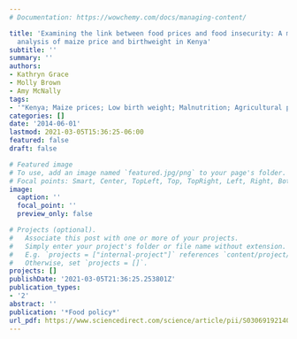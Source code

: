 ```yaml
---
# Documentation: https://wowchemy.com/docs/managing-content/

title: 'Examining the link between food prices and food insecurity: A multi-level
  analysis of maize price and birthweight in Kenya'
subtitle: ''
summary: ''
authors:
- Kathryn Grace
- Molly Brown
- Amy McNally
tags:
- '"Kenya; Maize prices; Low birth weight; Malnutrition; Agricultural production"'
categories: []
date: '2014-06-01'
lastmod: 2021-03-05T15:36:25-06:00
featured: false
draft: false

# Featured image
# To use, add an image named `featured.jpg/png` to your page's folder.
# Focal points: Smart, Center, TopLeft, Top, TopRight, Left, Right, BottomLeft, Bottom, BottomRight.
image:
  caption: ''
  focal_point: ''
  preview_only: false

# Projects (optional).
#   Associate this post with one or more of your projects.
#   Simply enter your project's folder or file name without extension.
#   E.g. `projects = ["internal-project"]` references `content/project/deep-learning/index.md`.
#   Otherwise, set `projects = []`.
projects: []
publishDate: '2021-03-05T21:36:25.253801Z'
publication_types:
- '2'
abstract: ''
publication: '*Food policy*'
url_pdf: https://www.sciencedirect.com/science/article/pii/S0306919214000244
---
```

